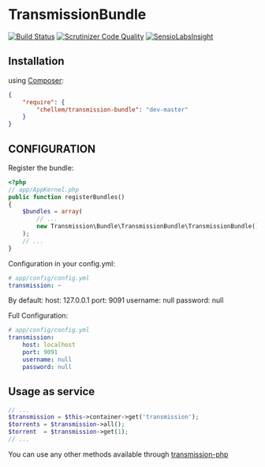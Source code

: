 # TransmissionBundle

[![Build Status](https://travis-ci.org/chellem/TransmissionBundle.svg?branch=master)](https://travis-ci.org/chellem/TransmissionBundle) [![Scrutinizer Code Quality](https://scrutinizer-ci.com/g/chellem/TransmissionBundle/badges/quality-score.png?s=85b850e0b18417ea5ac5237548c48ba63bb0a7cd)](https://scrutinizer-ci.com/g/chellem/TransmissionBundle/) [![SensioLabsInsight](https://insight.sensiolabs.com/projects/77fcc833-47bc-45c3-aaaf-1662a74f309d/mini.png)](https://insight.sensiolabs.com/projects/77fcc833-47bc-45c3-aaaf-1662a74f309d)

## Installation

using [Composer](https://getcomposer.org):

```json
{
    "require": {
        "chellem/transmission-bundle": "dev-master"
    }
}
```

## CONFIGURATION
Register the bundle:

```php
<?php
// app/AppKernel.php
public function registerBundles()
{
    $bundles = array(
        // ...
        new Transmission\Bundle\TransmissionBundle\TransmissionBundle(),
    );
    // ...
}
```

Configuration in your config.yml:

```yaml
# app/config/config.yml
transmission: ~
```
By default:
    host: 127.0.0.1
    port: 9091
    username: null
    password: null

Full Configuration:

```yaml
# app/config/config.yml
transmission:
    host: localhost
    port: 9091
    username: null
    password: null
```


## Usage as service

```php
// ...
$transmission = $this->container->get('transmission');
$torrents = $transmission->all();
$torrent  = $transmission->get(1);
// ...
```

You can use any other methods available through [transmission-php](https://github.com/kleiram/transmission-php)